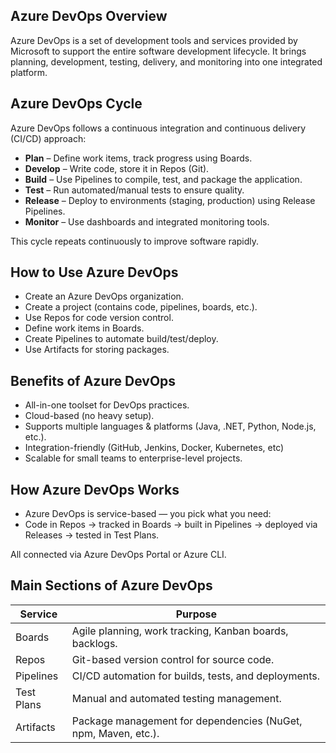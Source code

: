 ## Azure DevOps Overview

Azure DevOps is a set of development tools and services provided by Microsoft to support the entire software development lifecycle.
It brings planning, development, testing, delivery, and monitoring into one integrated platform.

## Azure DevOps Cycle

Azure DevOps follows a continuous integration and continuous delivery (CI/CD) approach:

- **Plan** – Define work items, track progress using Boards.
- **Develop** – Write code, store it in Repos (Git).
- **Build** – Use Pipelines to compile, test, and package the application.
- **Test** – Run automated/manual tests to ensure quality.
- **Release** – Deploy to environments (staging, production) using Release Pipelines.
- **Monitor** – Use dashboards and integrated monitoring tools.

This cycle repeats continuously to improve software rapidly.

## How to Use Azure DevOps

- Create an Azure DevOps organization.
- Create a project (contains code, pipelines, boards, etc.).
- Use Repos for code version control.
- Define work items in Boards.
- Create Pipelines to automate build/test/deploy.
- Use Artifacts for storing packages.

## Benefits of Azure DevOps

- All-in-one toolset for DevOps practices.
- Cloud-based (no heavy setup).
- Supports multiple languages & platforms (Java, .NET, Python, Node.js, etc.).
- Integration-friendly (GitHub, Jenkins, Docker, Kubernetes, etc)
- Scalable for small teams to enterprise-level projects.

## How Azure DevOps Works

- Azure DevOps is service-based — you pick what you need:
- Code in Repos → tracked in Boards → built in Pipelines → deployed via Releases → tested in Test Plans.

All connected via Azure DevOps Portal or Azure CLI.

## Main Sections of Azure DevOps

Service	   |  Purpose                                                       |
---------- | -------------------------------------------------------------  |
Boards	   | Agile planning, work tracking, Kanban boards, backlogs.        |
Repos	   | Git-based version control for source code.                     |
Pipelines  | CI/CD automation for builds, tests, and deployments.           |
Test Plans | Manual and automated testing management.                       |
Artifacts  | Package management for dependencies (NuGet, npm, Maven, etc.). |